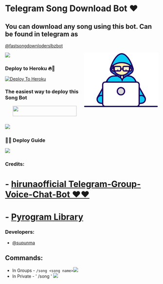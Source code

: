 <h1>  Telegram Song Download Bot ❤ </h1>

## You can download any song using this bot. Can be found in telegram as
[@fastsongdownloderslbzbot](https://t.me/fastsongdownloderslbzbot)

<img align="right" src="https://github.com/RazorKenway/RazorKenway/raw/main/Developer.gif" style="max-width:100%;">
<img align="senter" src="https://telegra.ph/file/6a770aa935e5b53dbf20e.jpg" style="max-width:100%;">


### Deploy to Heroku 🔥🕺 

[![Deploy To Heroku](https://www.herokucdn.com/deploy/button.svg)](https://heroku.com/deploy?template=https://github.com/someone913/Telegram-Music-Download-Bot)

###              The easiest way to deploy this Song Bot
<p align="center"><a href="https://heroku.com/deploy?template=https://github.com/youtubeslgeekshow/fastsongdownloaderbot"> <img src="https://img.shields.io/badge/Deploy%20To%20Heroku-blueviolet?style=for-the-badge&logo=heroku" width="210" height="34.45"/></a></p>


###   <a href="https://www.youtube.com/channel/UCvYfJcTr8RY72dIapzMqFQA?sub_confirmation=1"><img src="https://img.shields.io/badge/How%20To-Deploy-red.svg?logo=Youtube"></a>
###  🧙‍♀️ Deploy Guide
<a href="https://www.youtube.com/channel/UCvYfJcTr8RY72dIapzMqFQA?sub_confirmation=1"><img src="https://telegra.ph/file/beca543cd87ec72be6069.jpg"></a>

### Credits:

# - [hirunaofficial Telegram-Group-Voice-Chat-Bot ❤️❤️](https://github.com/hirunaofficial/Telegram-Group-Voice-Chat-Bot/)

# - [Pyrogram Library](https://github.com/pyrogram/pyrogram)

### Developers:

- [@supunma](https://t.me/supunma)
  
## Commands:
- In Groups - `/song <song name>`<img src="https://camo.githubusercontent.com/2c8b3670d933220ae3c023fa1d568682975cce3f10799d0d3ff5ecac394b4ee8/68747470733a2f2f6d656469612e67697068792e636f6d2f6d656469612f31326f75664342304d795a31476f2f67697068792e676966" width="50px">
- In Private - ' /song <song name>' <img src="https://camo.githubusercontent.com/2c8b3670d933220ae3c023fa1d568682975cce3f10799d0d3ff5ecac394b4ee8/68747470733a2f2f6d656469612e67697068792e636f6d2f6d656469612f31326f75664342304d795a31476f2f67697068792e676966" width="50px">




